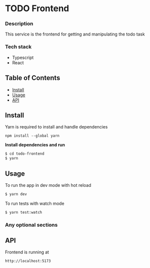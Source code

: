 # TODO Frontend

### Description

This service is the frontend for getting and manipulating the todo task

### Tech stack

-   Typescript
-   React

## Table of Contents

-   [Install](#install)
-   [Usage](#usage)
-   [API](#api)

## Install

Yarn is required to install and handle dependencies

```
npm install --global yarn
```

**Install dependencies and run**

```sh
$ cd todo-frontend
$ yarn
```

## Usage

To run the app in dev mode with hot reload

```sh
$ yarn dev
```

To run tests with watch mode

```sh
$ yarn test:watch
```

### Any optional sections

## API

Frontend is running at

```
http://localhost:5173
```
